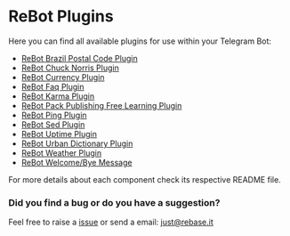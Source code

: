# ReBot Plugins

Here you can find all available plugins for use within your Telegram Bot:

- [ReBot Brazil Postal Code Plugin](rebot-brazil-postalcode-plugin/README.md)
- [ReBot Chuck Norris Plugin](rebot-chuck-norris-plugin/README.md)
- [ReBot Currency Plugin](rebot-currency-plugin/README.md)
- [ReBot Faq Plugin](rebot-faq-plugin/README.md)
- [ReBot Karma Plugin](rebot-karma-plugin/README.md)
- [ReBot Pack Publishing Free Learning Plugin](rebot-packt-free-learning-plugin/README.md)
- [ReBot Ping Plugin](rebot-ping-plugin/README.md)
- [ReBot Sed Plugin](rebot-sed-plugin/README.md)
- [ReBot Uptime Plugin](rebot-uptime-plugin/README.md)
- [ReBot Urban Dictionary Plugin](rebot-urban-dictionary-plugin/README.md)
- [ReBot Weather Plugin](rebot-weather-plugin/README.md)
- [ReBot Welcome/Bye Message](rebot-welcome-message-plugin/README.md)


For more details about each component check its respective README file.

### Did you find a bug or do you have a suggestion?
Feel free to raise a [issue](https://github.com/rebase-it/rebot/issues/new) or send a email: just@rebase.it